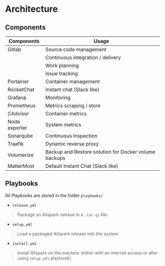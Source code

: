 # Architecture


## Components

| Components    | Usage                                                  |
| ------------- | ------------------------------------------------------ |
| Gitlab        | Source code management                                 |
|               | Continuous integration / delivery                      |
|               | Work planning                                          |
|               | Issue tracking                                         |
| Portainer     | Container management                                   |
| RocketChat    | Instant chat (Slack like)                              |
| Grafana       | Monitoring                                             |
| Prometheus    | Metrics scraping / store                               |
| CAdvisor      | Container metrics                                      |
| Node exporter | System metrics                                         |
| Sonarqube     | Continuous Inspection                                  |
| Traefik       | Dynamic reverse proxy                                  |
| Volumerize    | Backup and Restore solution for Docker volume backups  |
| MatterMost    | Default Instant Chat (Slack like)                      |

## Playbooks

All Playbooks are stored in the folder `playbooks/`

- `release.yml`

> Package an Allspark release in a `.tar.gz` file

- `setup.yml`

> Load a packaged Allspark release into the system

- `install.yml`

> Install Allspark on the machine (either with an internet access or after using `setup.yml` playbook)
